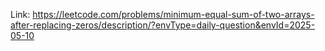 Link: https://leetcode.com/problems/minimum-equal-sum-of-two-arrays-after-replacing-zeros/description/?envType=daily-question&envId=2025-05-10